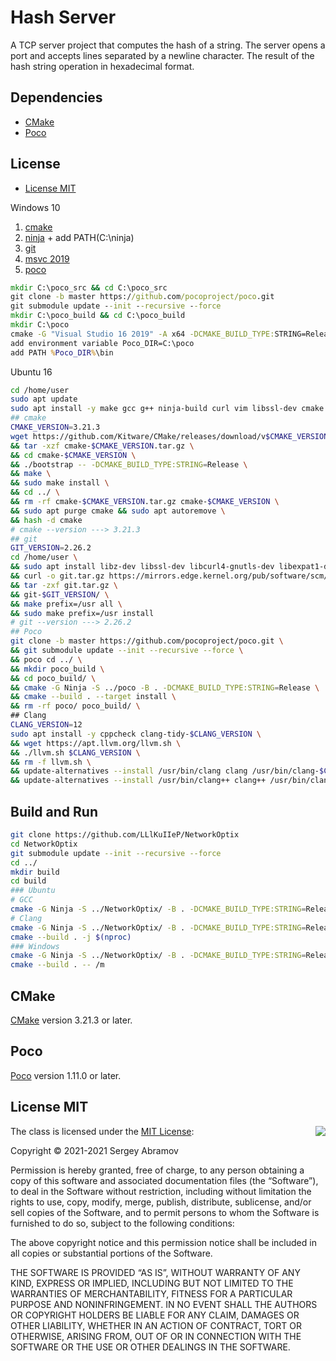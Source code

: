 # Hash Server

A TCP server project that computes the hash of a string. The server opens a port and accepts lines separated by a newline character. The result of the hash string operation in hexadecimal format.


## Dependencies
- [CMake](#cmake)
- [Poco](#poco)


## License
- [License MIT](#license-mit)


Windows 10
1. [cmake](https://cmake.org/download/)
2. [ninja](https://github.com/ninja-build/ninja/releases)  + add PATH(C:\ninja)
3. [git](https://git-scm.com/downloads)
4. [msvc 2019](https://visualstudio.microsoft.com/ru/downloads/)
5. [poco](https://pocoproject.org/download.html)
```bat
mkdir C:\poco_src && cd C:\poco_src
git clone -b master https://github.com/pocoproject/poco.git
git submodule update --init --recursive --force
mkdir C:\poco_build && cd C:\poco_build
mkdir C:\poco
cmake -G "Visual Studio 16 2019" -A x64 -DCMAKE_BUILD_TYPE:STRING=Release -S "C:\poco_src" -B "C:\poco_build" -DCMAKE_INSTALL_PREFIX:STRING="C:\poco"
add environment variable Poco_DIR=C:\poco
add PATH %Poco_DIR%\bin
```


Ubuntu 16
```sh
cd /home/user
sudo apt update
sudo apt install -y make gcc g++ ninja-build curl vim libssl-dev cmake
## cmake
CMAKE_VERSION=3.21.3
wget https://github.com/Kitware/CMake/releases/download/v$CMAKE_VERSION/cmake-$CMAKE_VERSION.tar.gz \
&& tar -xzf cmake-$CMAKE_VERSION.tar.gz \
&& cd cmake-$CMAKE_VERSION \
&& ./bootstrap -- -DCMAKE_BUILD_TYPE:STRING=Release \
&& make \
&& sudo make install \
&& cd ../ \
&& rm -rf cmake-$CMAKE_VERSION.tar.gz cmake-$CMAKE_VERSION \
&& sudo apt purge cmake && sudo apt autoremove \
&& hash -d cmake
# cmake --version ---> 3.21.3
## git
GIT_VERSION=2.26.2
cd /home/user \
&& sudo apt install libz-dev libssl-dev libcurl4-gnutls-dev libexpat1-dev gettext \
&& curl -o git.tar.gz https://mirrors.edge.kernel.org/pub/software/scm/git/git-$GIT_VERSION.tar.gz \
&& tar -zxf git.tar.gz \
&& git-$GIT_VERSION/ \
&& make prefix=/usr all \
&& sudo make prefix=/usr install
# git --version ---> 2.26.2
## Poco
git clone -b master https://github.com/pocoproject/poco.git \
&& git submodule update --init --recursive --force \
&& poco cd ../ \
&& mkdir poco_build \
&& cd poco_build/ \
&& cmake -G Ninja -S ../poco -B . -DCMAKE_BUILD_TYPE:STRING=Release \
&& cmake --build . --target install \
&& rm -rf poco/ poco_build/ \
## Clang
CLANG_VERSION=12
sudo apt install -y cppcheck clang-tidy-$CLANG_VERSION \
&& wget https://apt.llvm.org/llvm.sh \
&& ./llvm.sh $CLANG_VERSION \
&& rm -f llvm.sh \
&& update-alternatives --install /usr/bin/clang clang /usr/bin/clang-$CLANG_VERSION 10 \
&& update-alternatives --install /usr/bin/clang++ clang++ /usr/bin/clang++-$CLANG_VERSION 10 \
```


## Build and Run
```sh
git clone https://github.com/LLlKuIIeP/NetworkOptix
cd NetworkOptix
git submodule update --init --recursive --force
cd ../
mkdir build
cd build
### Ubuntu
# GCC
cmake -G Ninja -S ../NetworkOptix/ -B . -DCMAKE_BUILD_TYPE:STRING=Release -DCMAKE_C_COMPILER=/usr/bin/gcc -DCMAKE_CXX_COMPILER=/usr/bin/g++
# Clang
cmake -G Ninja -S ../NetworkOptix/ -B . -DCMAKE_BUILD_TYPE:STRING=Release -DCMAKE_C_COMPILER=/usr/bin/clang -DCMAKE_CXX_COMPILER=/usr/bin/clang++
cmake --build . -j $(nproc)
### Windows
cmake -G Ninja -S ../NetworkOptix/ -B . -DCMAKE_BUILD_TYPE:STRING=Release
cmake --build . -- /m
```

## CMake

[CMake](https://github.com/Kitware/CMake) version 3.21.3 or later.

## Poco

[Poco](https://github.com/pocoproject/poco) version 1.11.0 or later.

## License MIT

<img align="right" src="https://opensource.org/trademarks/opensource/OSI-Approved-License-100x137.png">

The class is licensed under the [MIT License](https://opensource.org/licenses/MIT):

Copyright &copy; 2021-2021 Sergey Abramov

Permission is hereby granted, free of charge, to any person obtaining a copy of this software and associated documentation files (the “Software”), to deal in the Software without restriction, including without limitation the rights to use, copy, modify, merge, publish, distribute, sublicense, and/or sell copies of the Software, and to permit persons to whom the Software is furnished to do so, subject to the following conditions:

The above copyright notice and this permission notice shall be included in all copies or substantial portions of the Software.

THE SOFTWARE IS PROVIDED “AS IS”, WITHOUT WARRANTY OF ANY KIND, EXPRESS OR IMPLIED, INCLUDING BUT NOT LIMITED TO THE WARRANTIES OF MERCHANTABILITY, FITNESS FOR A PARTICULAR PURPOSE AND NONINFRINGEMENT. IN NO EVENT SHALL THE AUTHORS OR COPYRIGHT HOLDERS BE LIABLE FOR ANY CLAIM, DAMAGES OR OTHER LIABILITY, WHETHER IN AN ACTION OF CONTRACT, TORT OR OTHERWISE, ARISING FROM, OUT OF OR IN CONNECTION WITH THE SOFTWARE OR THE USE OR OTHER DEALINGS IN THE SOFTWARE.
